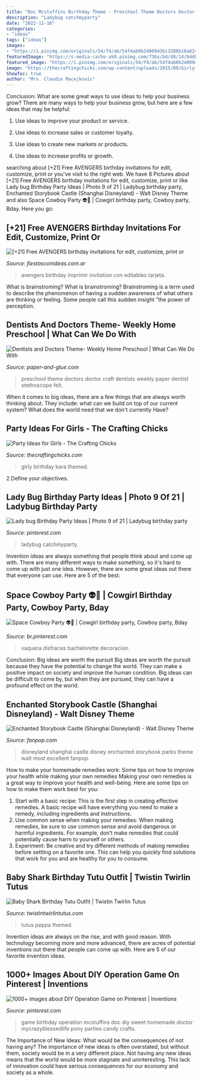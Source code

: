 ```yaml
---
title: "Doc Mcstuffins Birthday Theme - Preschool Theme Doctors Doctor Craft Dentists Weekly Paper Dentist Stethoscope Felt"
description: "Ladybug catchmyparty"
date: "2022-11-16"
categories:
- "ideas"
tags: ["ideas"]
images:
- "https://i.pinimg.com/originals/54/f4/ab/54f4ab0b2400943bc3280b18a824860c.jpg"
featuredImage: "https://s-media-cache-ak0.pinimg.com/736x/b4/d8/14/b4d814214b9ff625bf6b29584af7e412.jpg"
featured_image: "https://i.pinimg.com/originals/54/f4/ab/54f4ab0b2400943bc3280b18a824860c.jpg"
image: "https://thecraftingchicks.com/wp-content/uploads/2015/09/Girly-Rockstar-themed-birthday-party-via-Karas-Party-Ideas-KarasPartyIdeas.jpg"
ShowToc: true
author: "Mrs. Claudie Macejkovic"
---
```



Conclusion: What are some great ways to use ideas to help your business grow?
There are many ways to help your business grow, but here are a few ideas that may be helpful:
1. Use ideas to improve your product or service.

2. Use ideas to increase sales or customer loyalty.

3. Use ideas to create new markets or products.

4. Use ideas to increase profits or growth.

	

		
searching about [+21] Free AVENGERS birthday invitations for edit, customize, print or you've visit to the right web. We have 8 Pictures about [+21] Free AVENGERS birthday invitations for edit, customize, print or like Lady bug Birthday Party Ideas | Photo 9 of 21 | Ladybug birthday party, Enchanted Storybook Castle (Shanghai Disneyland) - Walt Disney Theme and also Space Cowboy Party 👽🤠 | Cowgirl birthday party, Cowboy party, Bday. Here you go:
		
    
## [+21] Free AVENGERS Birthday Invitations For Edit, Customize, Print Or

<img loading=lazy src="https://www.fiestasconideas.com.ar/img/imgExtra/avengers-3-tarjeta-cumpleanios-imprimir.jpg" onerror="this.onerror=null;this.src='https://tse4.mm.bing.net/th?id=OIP.JdJvajFqc4Vxcce5WDcVPgAAAA&amp;pid=15.1';" alt="[+21] Free AVENGERS birthday invitations for edit, customize, print or">

_Source: fiestasconideas.com.ar_

>avengers birthday imprimir invitation con editables tarjeta. 

	

What is brainstroming?
What is brainstroming? Brainstroming is a term used to describe the phenomenon of having a sudden awareness of what others are thinking or feeling. Some people call this sudden insight "the power of perception.

    
## Dentists And Doctors Theme- Weekly Home Preschool | What Can We Do With

<img loading=lazy src="http://4.bp.blogspot.com/-PTxTtXkTmxo/VXzRf6trUTI/AAAAAAAAGvw/94A82hjXdjU/s1600/3rd-063.jpg" onerror="this.onerror=null;this.src='https://tse4.mm.bing.net/th?id=OIP.roSU57pQyz8AbH-9_VQNuAHaF_&amp;pid=15.1';" alt="Dentists and Doctors Theme- Weekly Home Preschool | What Can We Do With">

_Source: paper-and-glue.com_

>preschool theme doctors doctor craft dentists weekly paper dentist stethoscope felt. 

	

When it comes to big ideas, there are a few things that are always worth thinking about. They include: what can we build on top of our current system? What does the world need that we don't currently Have?

    
## Party Ideas For Girls - The Crafting Chicks

<img loading=lazy src="https://thecraftingchicks.com/wp-content/uploads/2015/09/Girly-Rockstar-themed-birthday-party-via-Karas-Party-Ideas-KarasPartyIdeas.jpg" onerror="this.onerror=null;this.src='https://tse3.mm.bing.net/th?id=OIP.IQ0Sgr6nIIDqO3Qog-wuewHaKi&amp;pid=15.1';" alt="Party Ideas for Girls - The Crafting Chicks">

_Source: thecraftingchicks.com_

>girly birthday kara themed. 

	

2.Define your objectives.

    
## Lady Bug Birthday Party Ideas | Photo 9 Of 21 | Ladybug Birthday Party

<img loading=lazy src="https://i.pinimg.com/originals/54/f4/ab/54f4ab0b2400943bc3280b18a824860c.jpg" onerror="this.onerror=null;this.src='https://tse1.mm.bing.net/th?id=OIP.ACyk7MCPsXuafFQKstOFgQHaJ4&amp;pid=15.1';" alt="Lady bug Birthday Party Ideas | Photo 9 of 21 | Ladybug birthday party">

_Source: pinterest.com_

>ladybug catchmyparty. 

	

Invention ideas are always something that people think about and come up with. There are many different ways to make something, so it's hard to come up with just one idea. However, there are some great ideas out there that everyone can use. Here are 5 of the best: 

    
## Space Cowboy Party 👽🤠 | Cowgirl Birthday Party, Cowboy Party, Bday

<img loading=lazy src="https://i.pinimg.com/736x/a8/e1/aa/a8e1aa248165e52256f2bd6538763e41.jpg" onerror="this.onerror=null;this.src='https://tse3.mm.bing.net/th?id=OIP.y8gpMEpVCZgNXDx7FyZ4GQHaKN&amp;pid=15.1';" alt="Space Cowboy Party 👽🤠 | Cowgirl birthday party, Cowboy party, Bday">

_Source: br.pinterest.com_

>vaquera disfraces bachelorette decoracion. 

	

Conclusion: Big ideas are worth the pursuit
Big ideas are worth the pursuit because they have the potential to change the world. They can make a positive impact on society and improve the human condition. Big ideas can be difficult to come by, but when they are pursued, they can have a profound effect on the world.

    
## Enchanted Storybook Castle (Shanghai Disneyland) - Walt Disney Theme

<img loading=lazy src="http://images6.fanpop.com/image/photos/41900000/Enchanted-Storybook-Castle-Shanghai-Disneyland-walt-disney-theme-parks-41981156-1068-1600.jpg" onerror="this.onerror=null;this.src='https://tse3.mm.bing.net/th?id=OIP.goh0wn3euUkVg8ITtbKUKwHaLG&amp;pid=15.1';" alt="Enchanted Storybook Castle (Shanghai Disneyland) - Walt Disney Theme">

_Source: fanpop.com_

>disneyland shanghai castle disney enchanted storybook parks theme walt most excellent fanpop. 

	

How to make your homemade remedies work: Some tips on how to improve your health while making your own remedies
Making your own remedies is a great way to improve your health and well-being. Here are some tips on how to make them work best for you: 
1. Start with a basic recipe: This is the first step in creating effective remedies. A basic recipe will have everything you need to make a remedy, including ingredients and instructions. 
2. Use common sense when making your remedies: When making remedies, be sure to use common sense and avoid dangerous or harmful ingredients. For example, don’t make remedies that could potentially cause harm to yourself or others. 
3. Experiment: Be creative and try different methods of making remedies before settling on a favorite one. This can help you quickly find solutions that work for you and are healthy for you to consume.

    
## Baby Shark Birthday Tutu Outfit | Twistin Twirlin Tutus

<img loading=lazy src="http://cdn.shopify.com/s/files/1/0896/1186/products/Baby_Shark_Birthday_Tutu_Outfit_6bb98b1c-ba69-4eb2-83e8-669b1ef223b9_1024x1024.jpg?v=1560560749" onerror="this.onerror=null;this.src='https://tse4.mm.bing.net/th?id=OIP.B9-MNMAaFoollRI06suPXwHaGv&amp;pid=15.1';" alt="Baby Shark Birthday Tutu Outfit | Twistin Twirlin Tutus">

_Source: twistintwirlintutus.com_

>tutus peppa themed. 

	

Invention ideas are always on the rise, and with good reason. With technology becoming more and more advanced, there are acres of potential inventions out there that people can come up with. Here are 5 of our favorite invention ideas.

    
## 1000+ Images About DIY Operation Game On Pinterest | Inventions

<img loading=lazy src="https://s-media-cache-ak0.pinimg.com/736x/b4/d8/14/b4d814214b9ff625bf6b29584af7e412.jpg" onerror="this.onerror=null;this.src='https://tse3.mm.bing.net/th?id=OIP.91uNgi2e_KbGTFs0emCd_gHaJ4&amp;pid=15.1';" alt="1000+ images about DIY Operation Game on Pinterest | Inventions">

_Source: pinterest.com_

>game birthday operation mcstuffins doc diy sweet homemade doctor mycrazyblessedlife pony parties candy crafts. 

	

The Importance of New Ideas: What would be the consequences of not having any?
The importance of new ideas is often overstated, but without them, society would be in a very different place. Not having any new ideas means that the world would be more stagnate and uninteresting. This lack of innovation could have serious consequences for our economy and society as a whole.

